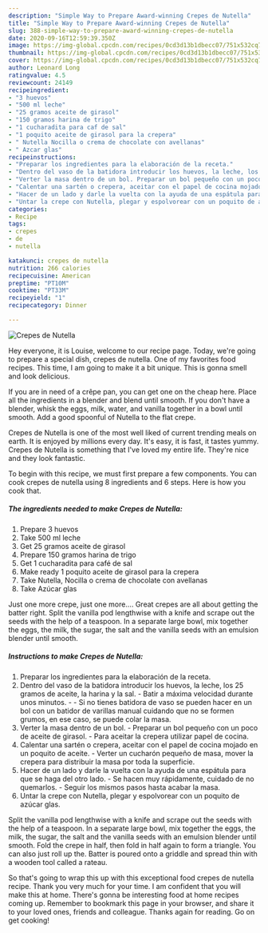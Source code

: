 ```yaml
---
description: "Simple Way to Prepare Award-winning Crepes de Nutella"
title: "Simple Way to Prepare Award-winning Crepes de Nutella"
slug: 388-simple-way-to-prepare-award-winning-crepes-de-nutella
date: 2020-09-16T12:59:39.350Z
image: https://img-global.cpcdn.com/recipes/0cd3d13b1dbecc07/751x532cq70/crepes-de-nutella-foto-principal.jpg
thumbnail: https://img-global.cpcdn.com/recipes/0cd3d13b1dbecc07/751x532cq70/crepes-de-nutella-foto-principal.jpg
cover: https://img-global.cpcdn.com/recipes/0cd3d13b1dbecc07/751x532cq70/crepes-de-nutella-foto-principal.jpg
author: Leonard Long
ratingvalue: 4.5
reviewcount: 24149
recipeingredient:
- "3 huevos"
- "500 ml leche"
- "25 gramos aceite de girasol"
- "150 gramos harina de trigo"
- "1 cucharadita para caf de sal"
- "1 poquito aceite de girasol para la crepera"
- " Nutella Nocilla o crema de chocolate con avellanas"
- " Azcar glas"
recipeinstructions:
- "Preparar los ingredientes para la elaboración de la receta."
- "Dentro del vaso de la batidora introducir los huevos, la leche, los 25 gramos de aceite, la harina y la sal. Batir a máxima velocidad durante unos minutos.  Si no tienes batidora de vaso se pueden hacer en un bol con un batidor de varillas manual cuidando que no se formen grumos, en ese caso, se puede colar la masa."
- "Verter la masa dentro de un bol. Preparar un bol pequeño con un poco de aceite de girasol. Para aceitar la crepera utilizar papel de cocina."
- "Calentar una sartén o crepera, aceitar con el papel de cocina mojado en un poquito de aceite. Verter un cucharón pequeño de masa, mover la crepera para distribuir la masa por toda la superficie."
- "Hacer de un lado y darle la vuelta con la ayuda de una espátula para que se haga del otro lado. Se hacen muy rápidamente, cuidado de no quemarlos. Seguir los mismos pasos hasta acabar la masa."
- "Untar la crepe con Nutella, plegar y espolvorear con un poquito de azúcar glas."
categories:
- Recipe
tags:
- crepes
- de
- nutella

katakunci: crepes de nutella 
nutrition: 266 calories
recipecuisine: American
preptime: "PT10M"
cooktime: "PT33M"
recipeyield: "1"
recipecategory: Dinner

---
```



![Crepes de Nutella](https://img-global.cpcdn.com/recipes/0cd3d13b1dbecc07/751x532cq70/crepes-de-nutella-foto-principal.jpg)

Hey everyone, it is Louise, welcome to our recipe page. Today, we're going to prepare a special dish, crepes de nutella. One of my favorites food recipes. This time, I am going to make it a bit unique. This is gonna smell and look delicious.

If you are in need of a crêpe pan, you can get one on the cheap here. Place all the ingredients in a blender and blend until smooth. If you don&#39;t have a blender, whisk the eggs, milk, water, and vanilla together in a bowl until smooth. Add a good spoonful of Nutella to the flat crepe.

Crepes de Nutella is one of the most well liked of current trending meals on earth. It is enjoyed by millions every day. It's easy, it is fast, it tastes yummy. Crepes de Nutella is something that I've loved my entire life. They're nice and they look fantastic.


To begin with this recipe, we must first prepare a few components. You can cook crepes de nutella using 8 ingredients and 6 steps. Here is how you cook that.

<!--inarticleads1-->

##### The ingredients needed to make Crepes de Nutella:

1. Prepare 3 huevos
1. Take 500 ml leche
1. Get 25 gramos aceite de girasol
1. Prepare 150 gramos harina de trigo
1. Get 1 cucharadita para café de sal
1. Make ready 1 poquito aceite de girasol para la crepera
1. Take  Nutella, Nocilla o crema de chocolate con avellanas
1. Take  Azúcar glas


Just one more crepe, just one more…. Great crepes are all about getting the batter right. Split the vanilla pod lengthwise with a knife and scrape out the seeds with the help of a teaspoon. In a separate large bowl, mix together the eggs, the milk, the sugar, the salt and the vanilla seeds with an emulsion blender until smooth. 

<!--inarticleads2-->

##### Instructions to make Crepes de Nutella:

1. Preparar los ingredientes para la elaboración de la receta.
1. Dentro del vaso de la batidora introducir los huevos, la leche, los 25 gramos de aceite, la harina y la sal. - Batir a máxima velocidad durante unos minutos. -  - Si no tienes batidora de vaso se pueden hacer en un bol con un batidor de varillas manual cuidando que no se formen grumos, en ese caso, se puede colar la masa.
1. Verter la masa dentro de un bol. - Preparar un bol pequeño con un poco de aceite de girasol. - Para aceitar la crepera utilizar papel de cocina.
1. Calentar una sartén o crepera, aceitar con el papel de cocina mojado en un poquito de aceite. - Verter un cucharón pequeño de masa, mover la crepera para distribuir la masa por toda la superficie.
1. Hacer de un lado y darle la vuelta con la ayuda de una espátula para que se haga del otro lado. - Se hacen muy rápidamente, cuidado de no quemarlos. - Seguir los mismos pasos hasta acabar la masa.
1. Untar la crepe con Nutella, plegar y espolvorear con un poquito de azúcar glas.


Split the vanilla pod lengthwise with a knife and scrape out the seeds with the help of a teaspoon. In a separate large bowl, mix together the eggs, the milk, the sugar, the salt and the vanilla seeds with an emulsion blender until smooth. Fold the crepe in half, then fold in half again to form a triangle. You can also just roll up the. Batter is poured onto a griddle and spread thin with a wooden tool called a rateau. 

So that's going to wrap this up with this exceptional food crepes de nutella recipe. Thank you very much for your time. I am confident that you will make this at home. There's gonna be interesting food at home recipes coming up. Remember to bookmark this page in your browser, and share it to your loved ones, friends and colleague. Thanks again for reading. Go on get cooking!
